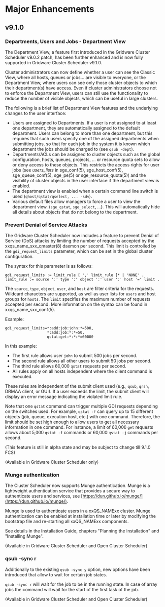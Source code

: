 # Major Enhancements

## v9.1.0

### Departments, Users and Jobs - Department View

The Department View, a feature first introduced in the Gridware Cluster Scheduler v9.0.2 patch, has been further enhanced and is now fully supported in Gridware Cluster Scheduler v9.1.0.

Cluster administrators can now define whether a user can see the Classic View, where all hosts, queues or jobs... are visible to everyone, or the Department View, where users can see only those cluster objects to which their department(s) have access.
Even if cluster administrators choose not to enforce the Department View, users can still use the functionality to reduce the number of visible objects, which can be useful in large clusters.

The following is a brief list of Department View features and the underlying changes to the user interface:

- Users are assigned to Departments. If a user is not assigned to at least one department, they are automatically assigned to the default department. Users can belong to more than one department, but this requires that such users specify one of the assigned departments when submitting jobs, so that for each job in the system it is known which department the jobs should be charged to (see `qsub -dept`).
- Departments/ACLs can be assigned to cluster objects such as the global configuration, hosts, queues, projects, ... or resource quota sets to allow or deny access to these objects. This restricts the access rights for user jobs (see *users_lists* in sge_conf(5), sge_host_conf(5), sge_queue_conf(5), sge_pe(5) or sge_resource_quota(5)) and the visibility of cluster objects in the user interface if the department view is enabled.
- The department view is enabled when a certain command line switch is used (`qhost/qstat/qselect, ... -sdv`).
- Various default files allow managers to force a user to view the department view. (`sge_qstat`, `sge_select`, ...). This will automatically hide all details about objects that do not belong to the department.

### Prevent Denial of Service Attacks

The Gridware Cluster Scheduler now includes a feature to prevent Denial of Service (DoS) attacks by limiting the number of requests accepted by the xxqs_name_sxx_qmaster(8) daemon per second. This limit is controlled by the `gdi_request_limits` parameter, which can be set in the global cluster configuration.

The syntax for this parameter is as follows:

```
gdi_request_limits := limit_rule [ ',' limit_rule ]* | 'NONE' .
limit_rule := source ':' type ':' object ':' user ':' host '=' limit .
```

The `source`, `type`, `object`, `user`, and `host` are filter criteria for the requests. Wildcard characters are supported, as well as user lists for `users` and host groups for `hosts`. The `limit` specifies the maximum number of requests accepted per second. More information on the syntax can be found in xxqs_name_sxx_conf(5).

Example:

```
gdi_request_limits=*:add:job:john:*=500,
                   *:add:job:*:*=50,
                   qstat:get:*:*:*=60000
```

In this example:
- The first rule allows user `john` to submit 500 jobs per second.
- The second rule allows all other users to submit 50 jobs per second.
- The third rule allows 60,000 `qstat` requests per second.
- All rules apply on all hosts independent where the client command is executed.

These rules are independent of the submit client used (e.g., `qsub`, `qrsh`, DRMAA client, or GUI). If a user exceeds the limit, the submit client will display an error message indicating the violated limit rule.

Note that one `qstat` command can trigger multiple GDI requests depending on the switches used. For example, `qstat -f` can query up to 15 different objects (job, queue, execution host, etc.) with one command. Therefore, the limit should be set high enough to allow users to get all necessary information in one command. For instance, a limit of 60,000 `get` requests allows about 5,000 `qstat -f` commands or 60,000 `qstat -j` commands per second.

(This feature is still in alpha state and may be subject to change till 9.1.0 FCS)

(Available in Gridware Cluster Scheduler only)

### Munge authentication

The Cluster Scheduler now supports Munge authentication. Munge is a lightweight authentication service that provides a secure way to authenticate users and services, see [https://dun.github.io/munge/](https://dun.github.io/munge/).

Munge is used to authenticate users in a xxQS_NAMExx cluster.  Munge authentication can be enabled at installation time or later by modifying the bootstrap file and re-starting all xxQS_NAMExx components.

See details in the Installation Guide, chapters "Planning the Installation" and "Installing Munge".

(Available in Gridware Cluster Scheduler and Open Cluster Scheduler)

### qsub -sync r

Additionally to the existing `qsub -sync y` option, new options have been introduced that allow to wait for certain job states.

`qsub -sync r` will wait for the job to be in the running state. In case of array jobs the command will wait for the start of the first task of the job.

(Available in Gridware Cluster Scheduler and Open Cluster Scheduler)

[//]: # (Eeach file has to end with two emty lines)

